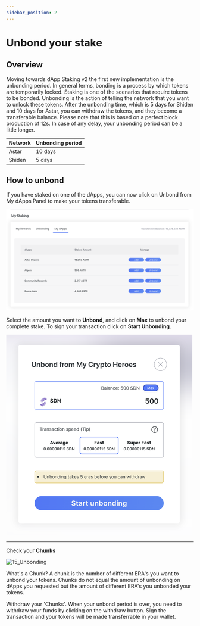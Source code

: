```yaml
---
sidebar_position: 2
---
```


# Unbond your stake

## Overview

Moving towards dApp Staking v2 the first new implementation is the unbonding period. In general terms, bonding is a process by which tokens are temporarily locked. Staking is one of the scenarios that require tokens to be bonded. Unbonding is the action of telling the network that you want to unlock these tokens. After the unbonding time, which is 5 days for Shiden and 10 days for Astar, you can withdraw the tokens, and they become a transferable balance. Please note that this is based on a perfect block production of 12s. In case of any delay, your unbonding period can be a little longer.

| Network | Unbonding period |
| --- | --- |
| Astar | 10 days |
| Shiden | 5 days |

## How to unbond

If you have staked on one of the dApps, you can now click on Unbond from My dApps Panel to make your tokens transferable.

![16_MydApps](img/16_MydApps.png)

Select the amount you want to **Unbond**, and click on **Max** to unbond your complete stake. To sign your transaction click on **Start Unbonding**.

<img src="https://github.com/AstarNetwork/astar-docs/blob/main/docs/dapp-staking/for-stakers/img/20_unbonding_modal.png" width="500"/>

---

Check your **Chunks**

<img width="1168" alt="15_Unbonding" src="https://user-images.githubusercontent.com/77480847/206512645-4ba23626-f4a5-4079-83a1-bc6027b13c5c.png"/>


What's a Chunk? A chunk is the number of different ERA's you want to unbond your tokens. Chunks do not equal the amount of unbonding on dApps you requested but the amount of different ERA's you unbonded your tokens.

Withdraw your 'Chunks'. When your unbond period is over, you need to withdraw your funds by clicking on the withdraw button. Sign the transaction and your tokens will be made transferrable in your wallet.


